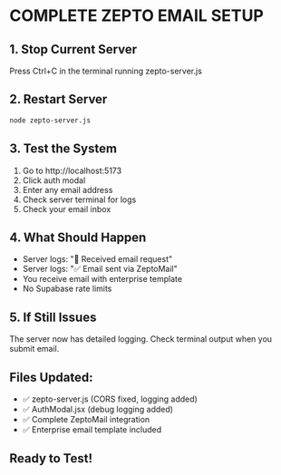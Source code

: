 # COMPLETE ZEPTO EMAIL SETUP

## 1. Stop Current Server
Press Ctrl+C in the terminal running zepto-server.js

## 2. Restart Server
```bash
node zepto-server.js
```

## 3. Test the System
1. Go to http://localhost:5173
2. Click auth modal
3. Enter any email address
4. Check server terminal for logs
5. Check your email inbox

## 4. What Should Happen
- Server logs: "📧 Received email request"
- Server logs: "✅ Email sent via ZeptoMail"
- You receive email with enterprise template
- No Supabase rate limits

## 5. If Still Issues
The server now has detailed logging. Check terminal output when you submit email.

## Files Updated:
- ✅ zepto-server.js (CORS fixed, logging added)
- ✅ AuthModal.jsx (debug logging added)
- ✅ Complete ZeptoMail integration
- ✅ Enterprise email template included

## Ready to Test!